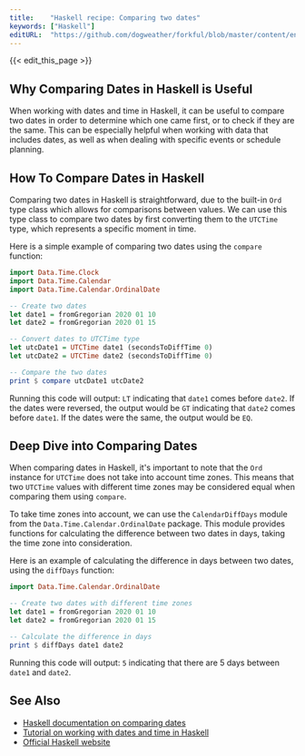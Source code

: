 ```yaml
---
title:    "Haskell recipe: Comparing two dates"
keywords: ["Haskell"]
editURL:  "https://github.com/dogweather/forkful/blob/master/content/en/haskell/comparing-two-dates.md"
---
```


{{< edit_this_page >}}

## Why Comparing Dates in Haskell is Useful

When working with dates and time in Haskell, it can be useful to compare two dates in order to determine which one came first, or to check if they are the same. This can be especially helpful when working with data that includes dates, as well as when dealing with specific events or schedule planning.

## How To Compare Dates in Haskell

Comparing two dates in Haskell is straightforward, due to the built-in `Ord` type class which allows for comparisons between values. We can use this type class to compare two dates by first converting them to the `UTCTime` type, which represents a specific moment in time.

Here is a simple example of comparing two dates using the `compare` function:

```Haskell
import Data.Time.Clock
import Data.Time.Calendar
import Data.Time.Calendar.OrdinalDate

-- Create two dates
let date1 = fromGregorian 2020 01 10
let date2 = fromGregorian 2020 01 15

-- Convert dates to UTCTime type
let utcDate1 = UTCTime date1 (secondsToDiffTime 0)
let utcDate2 = UTCTime date2 (secondsToDiffTime 0)

-- Compare the two dates
print $ compare utcDate1 utcDate2
```

Running this code will output: `LT` indicating that `date1` comes before `date2`. If the dates were reversed, the output would be `GT` indicating that `date2` comes before `date1`. If the dates were the same, the output would be `EQ`.

## Deep Dive into Comparing Dates

When comparing dates in Haskell, it's important to note that the `Ord` instance for `UTCTime` does not take into account time zones. This means that two `UTCTime` values with different time zones may be considered equal when comparing them using `compare`. 

To take time zones into account, we can use the `CalendarDiffDays` module from the `Data.Time.Calendar.OrdinalDate` package. This module provides functions for calculating the difference between two dates in days, taking the time zone into consideration.

Here is an example of calculating the difference in days between two dates, using the `diffDays` function:

```Haskell
import Data.Time.Calendar.OrdinalDate

-- Create two dates with different time zones
let date1 = fromGregorian 2020 01 10
let date2 = fromGregorian 2020 01 15

-- Calculate the difference in days
print $ diffDays date1 date2
```

Running this code will output: `5` indicating that there are 5 days between `date1` and `date2`.

## See Also
- [Haskell documentation on comparing dates](https://hackage.haskell.org/package/time-1.9.3/docs/Data-Time-Calendar.html#t:Day)
- [Tutorial on working with dates and time in Haskell](http://learnyouahaskell.com/input-and-output#files-and-streams)
- [Official Haskell website](https://www.haskell.org/)